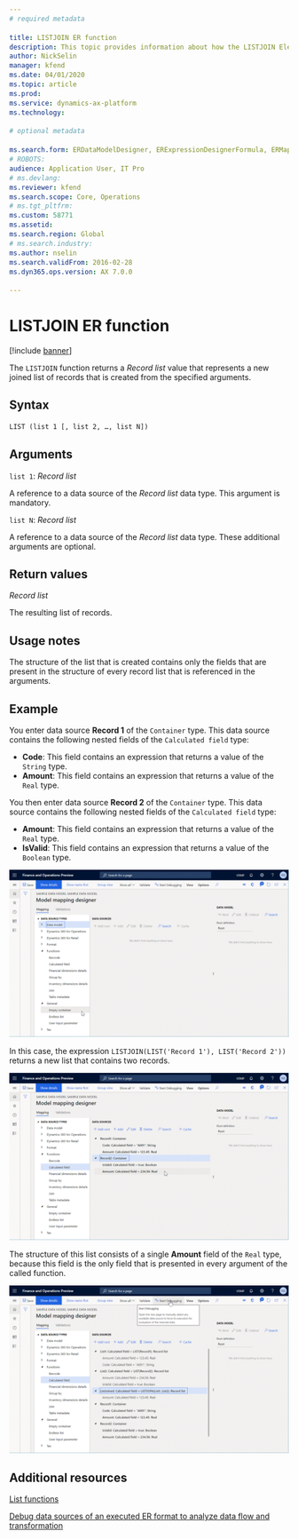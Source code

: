 ```yaml
---
# required metadata

title: LISTJOIN ER function
description: This topic provides information about how the LISTJOIN Electronic reporting (ER) function is used.
author: NickSelin
manager: kfend
ms.date: 04/01/2020
ms.topic: article
ms.prod: 
ms.service: dynamics-ax-platform
ms.technology: 

# optional metadata

ms.search.form: ERDataModelDesigner, ERExpressionDesignerFormula, ERMappedFormatDesigner, ERModelMappingDesigner
# ROBOTS: 
audience: Application User, IT Pro
# ms.devlang: 
ms.reviewer: kfend
ms.search.scope: Core, Operations
# ms.tgt_pltfrm: 
ms.custom: 58771
ms.assetid: 
ms.search.region: Global
# ms.search.industry: 
ms.author: nselin
ms.search.validFrom: 2016-02-28
ms.dyn365.ops.version: AX 7.0.0

---
```


# LISTJOIN ER function

[!include [banner](../includes/banner.md)]

The `LISTJOIN` function returns a *Record list* value that represents a new joined list of records that is created from the specified arguments.

## Syntax

```vb
LIST (list 1 [, list 2, …, list N])
```

## Arguments

`list 1`: *Record list*

A reference to a data source of the *Record list* data type. This argument is mandatory.

`list N`: *Record list*

A reference to a data source of the *Record list* data type. These additional arguments are optional.

## Return values

*Record list*

The resulting list of records.

## Usage notes

The structure of the list that is created contains only the fields that are present in the structure of every record list that is referenced in the arguments.

## Example

You enter data source **Record 1** of the `Container` type. This data source contains the following nested fields of the `Calculated field` type:

- **Code**: This field contains an expression that returns a value of the `String` type.
- **Amount**: This field contains an expression that returns a value of the `Real` type.

You then enter data source **Record 2** of the `Container` type. This data source contains the following nested fields of the `Calculated field` type:

- **Amount**: This field contains an expression that returns a value of the `Real` type.
- **IsValid**: This field contains an expression that returns a value of the `Boolean` type.

![ER model mapping designer page](./media/er-functions-list-listjoin-image1.gif)

In this case, the expression `LISTJOIN(LIST('Record 1'), LIST('Record 2'))` returns a new list that contains two records.

![ER model mapping designer page with two records](./media/er-functions-list-listjoin-image2.gif)

The structure of this list consists of a single **Amount** field of the `Real` type, because this field is the only field that is presented in every argument of the called function.

![ER model mapping designer page amount field](./media/er-functions-list-listjoin-image3.gif)

## Additional resources

[List functions](er-functions-category-list.md)

[Debug data sources of an executed ER format to analyze data flow and transformation](er-debug-data-sources.md)
